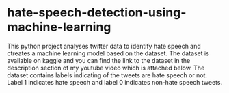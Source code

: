 # hate-speech-detection-using-machine-learning
This python project analyses twitter data to identify hate speech and ctreates a machine learning model based on the dataset. The dataset is available on kaggle 
and you can find the link to the dataset in the description section of my youtube video which is attached below. The dataset contains labels indicating of the tweets 
are hate speech or not. Label 1 indicates hate speech and label 0 indicates non-hate speech tweets. 
